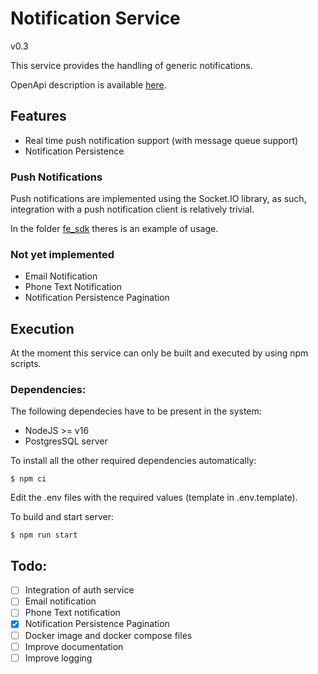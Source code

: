 # Notification Service
v0.3

This service provides the handling of generic notifications.

OpenApi description is available [here](./docs/api.yaml).

## Features
- Real time push notification support (with message queue support)
- Notification Persistence

### Push Notifications
Push notifications are implemented using the Socket.IO library, as such, integration with a push notification client is relatively trivial.

In the folder [fe_sdk](./fe_sdk) theres is an example of usage.

### Not yet implemented
- Email Notification
- Phone Text Notification
- Notification Persistence Pagination


## Execution
At the moment this service can only be built and executed by using npm scripts.

### Dependencies:
The following dependecies have to be present in the system:
- NodeJS >= v16
- PostgresSQL server

To install all the other required dependencies automatically:

`$ npm ci`

Edit the .env files with the required values (template in .env.template).

To build and start server:

`$ npm run start`



## Todo:
- [ ] Integration of auth service
- [ ] Email notification
- [ ] Phone Text notification
- [x] Notification Persistence Pagination
- [ ] Docker image and docker compose files
- [ ] Improve documentation
- [ ] Improve logging